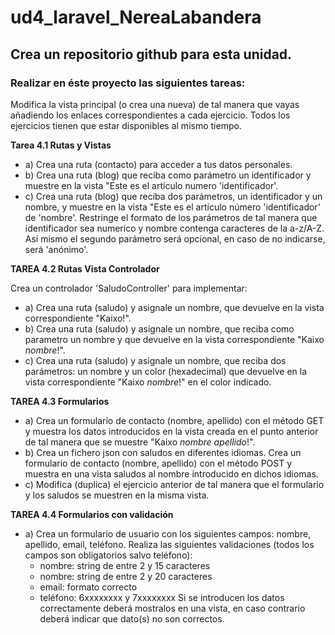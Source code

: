 # ud4_laravel_NereaLabandera
## Crea un repositorio github para esta unidad.   
### Realizar en éste proyecto las siguientes tareas:

Modifica la vista principal (o crea una nueva) de tal manera que vayas añadiendo los enlaces correspondientes a cada ejercicio.
Todos los ejercicios tienen que estar disponibles al mismo tiempo.

**Tarea 4.1 Rutas y Vistas**
* a) Crea una ruta (contacto) para acceder a tus datos personales.
* b) Crea una ruta (blog) que reciba como parámetro un identificador y muestre en la vista "Este es el artículo numero 'identificador'.
* c) Crea una ruta (blog) que reciba dos parámetros, un identificador y un nombre, y muestre en la vista "Este es el artículo número 'identificador' de 'nombre'. Restringe el formato de los parámetros de tal manera que identificador sea numerico y nombre contenga caracteres de la a-z/A-Z. Así mismo el segundo parámetro será opcional, en caso de no indicarse, será 'anónimo'.

**TAREA 4.2 Rutas Vista Controlador**

Crea un controlador 'SaludoController' para implementar:
* a) Crea una ruta (saludo) y asignale un nombre, que devuelve en la vista correspondiente "Kaixo!".
* b) Crea una ruta (saludo) y asignale un nombre, que reciba como parametro un nombre y que devuelve en la vista correspondiente "Kaixo *nombre*!".
* c) Crea una ruta (saludo) y asignale un nombre, que reciba dos parámetros: un nombre y un color (hexadecimal) que devuelve en la vista correspondiente "Kaixo *nombre*!" en el color indicado.

**TAREA 4.3 Formularios**
* a) Crea un formulario de contacto (nombre, apellido) con el método GET y muestra los datos introducidos en la vista creada en el punto anterior de tal manera que se muestre "Kaixo *nombre* *apellido*!".
* b) Crea un fichero json con saludos en diferentes idiomas. Crea un formulario de contacto (nombre, apellido) con el método POST y muestra en una vista saludos al nombre introducido en dichos idiomas.
* c) Modifica (duplica) el ejercicio anterior de tal manera que el formulario y los saludos se muestren en la misma vista.

**TAREA 4.4 Formularios con validación**
* a) Crea un formulario de usuario con los siguientes campos: nombre, apellido, email, teléfono.
Realiza las siguientes validaciones (todos los campos son obligatorios salvo teléfono):
    - nombre: string de entre 2 y 15 caracteres
    - nombre: string de entre 2 y 20 caracteres
    - email: formato correcto 
    - teléfono: 6xxxxxxxx y 7xxxxxxxx
Si se introducen los datos correctamente deberá mostralos en una vista, en caso contrario deberá indicar que dato(s) no son correctos. 

